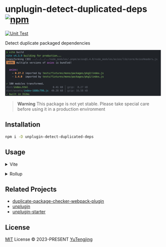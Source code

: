 # unplugin-detect-duplicated-deps [![npm](https://img.shields.io/npm/v/unplugin-detect-duplicated-deps.svg)](https://npmjs.com/package/unplugin-detect-duplicated-deps)

[![Unit Test](https://github.com/tjx666/unplugin-detect-duplicated-deps/actions/workflows/unit-test.yml/badge.svg)](https://github.com/tjx666/unplugin-detect-duplicated-deps/actions/workflows/unit-test.yml)

Detect duplicate packaged dependencies

![effect](docs/effect.png)

> **Warning**
> This package is not yet stable. Please take special care before using it in a production environment

## Installation

```bash
npm i -D unplugin-detect-duplicated-deps
```

## Usage

<details>
<summary>Vite</summary><br>

```ts
// vite.config.ts
import UnpluginDetectDuplicatedDeps from 'unplugin-detect-duplicated-deps/vite';

export default defineConfig({
  plugins: [UnpluginDetectDuplicatedDeps()],
});
```

<br></details>

<details>
<summary>Rollup</summary><br>

```ts
// rollup.config.js
import UnpluginDetectDuplicatedDeps from 'unplugin-detect-duplicated-deps/rollup';

export default {
  plugins: [UnpluginDetectDuplicatedDeps()],
};
```

<br></details>

## Related Projects

- [duplicate-package-checker-webpack-plugin](https://github.com/darrenscerri/duplicate-package-checker-webpack-plugin)
- [unplugin](https://github.com/unjs/unplugin)
- [unplugin-starter](https://github.com/sxzz/unplugin-starter)

## License

[MIT](./LICENSE) License © 2023-PRESENT [YuTengjing](https://github.com/tjx666)
